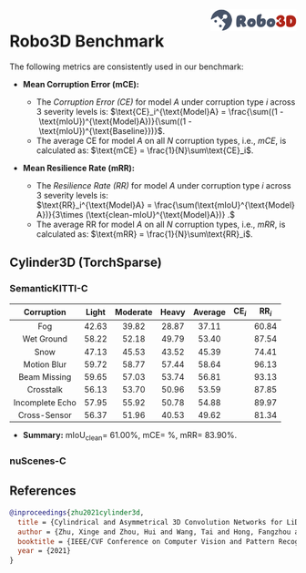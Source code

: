 <img src="../figs/logo2.png" align="right" width="30%">

# Robo3D Benchmark

The following metrics are consistently used in our benchmark:

- **Mean Corruption Error (mCE):**
  - The *Corruption Error (CE)* for model $A$ under corruption type $i$ across 3 severity levels is:
  $\text{CE}_i^{\text{Model}A} = \frac{\sum((1 - \text{mIoU})^{\text{Model}A})}{\sum((1 - \text{mIoU})^{\text{Baseline}})}$.
  - The average CE for model $A$ on all $N$ corruption types, i.e., *mCE*, is calculated as: $\text{mCE} = \frac{1}{N}\sum\text{CE}_i$.
  
- **Mean Resilience Rate (mRR):**
  - The *Resilience Rate (RR)* for model $A$ under corruption type $i$ across 3 severity levels is:
  $\text{RR}_i^{\text{Model}A} = \frac{\sum(\text{mIoU}^{\text{Model}A})}{3\times (\text{clean-mIoU}^{\text{Model}A})} .$
  - The average RR for model $A$ on all $N$ corruption types, i.e., *mRR*, is calculated as: $\text{mRR} = \frac{1}{N}\sum\text{RR}_i$.


## Cylinder3D (TorchSparse)

### SemanticKITTI-C
| Corruption      | Light | Moderate | Heavy | Average | $\text{CE}_i$ | $\text{RR}_i$ |
| :-------------: | :---: | :------: | :---: | :-----: | :-----------: | :-----------: |
| Fog             | 42.63 | 39.82 | 28.87 | 37.11 | | 60.84 |
| Wet Ground      | 58.22 | 52.18 | 49.79 | 53.40 | | 87.54 |
| Snow            | 47.13 | 45.53 | 43.52 | 45.39 | | 74.41 |
| Motion Blur     | 59.72 | 58.77 | 57.44 | 58.64 | | 96.13 |
| Beam Missing    | 59.65 | 57.03 | 53.74 | 56.81 | | 93.13 |
| Crosstalk       | 56.13 | 53.70 | 50.96 | 53.59 | | 87.85 |
| Incomplete Echo | 57.95 | 55.92 | 50.78 | 54.88 | | 89.97 |
| Cross-Sensor    | 56.37 | 51.96 | 40.53 | 49.62 | | 81.34 |

- **Summary:** $\text{mIoU}_{\text{clean}} =$ 61.00%, $\text{mCE} =$ %, $\text{mRR} =$ 83.90%.


### nuScenes-C



## References

```bib
@inproceedings{zhu2021cylinder3d,
  title = {Cylindrical and Asymmetrical 3D Convolution Networks for LiDAR Segmentation},
  author = {Zhu, Xinge and Zhou, Hui and Wang, Tai and Hong, Fangzhou and Ma, Yuexin and Li, Wei and Li, Hongsheng and Lin, Dahua},
  booktitle = {IEEE/CVF Conference on Computer Vision and Pattern Recognition}
  year = {2021}
}
```
